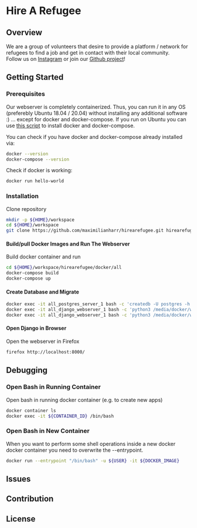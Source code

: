 # Hire A Refugee

## Overview
We are a group of volunteers that desire to provide a platform / network for refugees to find a job and get in contact with their local community.  
Follow us on [Instagram](https://www.instagram.com/hirearefugee/) or join our [Github project](https://github.com/maximilianharr/hirearefugee)!  

## Getting Started

### Prerequisites
Our webserver is completely containerized. Thus, you can run it in any OS (preferebly Ubuntu 18.04 / 20.04) without installing any additional software :) ... except for docker and docker-compose. 
If you run on Ubuntu you can use [this script](https://github.com/maximilianharr/code_snippets/blob/master/sh/install_docker.sh) to install docker and docker-compose.

You can check if you have docker and docker-compose already installed via:
```bash
docker --version
docker-compose --version
```

Check if docker is working:
```bash
docker run hello-world
```

### Installation
Clone repository
```bash
mkdir -p ${HOME}/workspace
cd ${HOME}/workspace
git clone https://github.com/maximilianharr/hirearefugee.git hirearefugee
```

#### Build/pull Docker Images and Run The Webserver
Build docker container and run
```bash
cd ${HOME}/workspace/hirearefugee/docker/all
docker-compose build
docker-compose up
```

#### Create Database and Migrate
```bash
docker exec -it all_postgres_server_1 bash -c 'createdb -U postgres -h localhost -p 5432 hirearefugeedb'
docker exec -it all_django_webserver_1 bash -c 'python3 /media/docker/workspace/hirearefugee/hirearefugee/manage.py makemigrations'
docker exec -it all_django_webserver_1 bash -c 'python3 /media/docker/workspace/hirearefugee/hirearefugee/manage.py migrate'
```

#### Open Django in Browser
Open the webserver in Firefox
```bash
firefox http://localhost:8000/
```

## Debugging

### Open Bash in Running Container
Open bash in running docker container (e.g. to create new apps)
```bash
docker container ls
docker exec -it ${CONTAINER_ID} /bin/bash
```

### Open Bash in New Container
When you want to perform some shell operations inside a new docker docker container you need to overwrite the --entrypoint.
```bash
docker run --entrypoint "/bin/bash" -u ${USER} -it ${DOCKER_IMAGE}
```

## Issues

## Contribution

## License